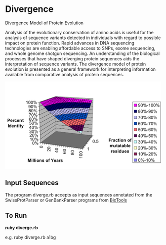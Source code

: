 # Divergence
Divergence Model of Protein Evolution

Analysis of the evolutionary conservation of amino acids is useful for the analysis of sequence variants detected in individuals with regard to possible impact on protein function.  Rapid advances in DNA sequencing technologies are enabling affordable access to SNPs, exome sequencing, and whole genome shotgun sequencing.  An understanding of the biological processes that have shaped diverging protein sequences aids the interpretation of sequence variants.  The divergence model of protein evolution is presented as a general framework for interpreting information available from comparative analysis of protein sequences.

<img src="https://github.com/doricke/Divergence/blob/master/Divergence.png?raw=true">

<h2>Input Sequences</h2>

The program diverge.rb accepts as input sequences annotated from the SwissProtParser or GenBankParser programs from  <a href="https://github.com/doricke/BioTools/">BioTools</a>

<h2>To Run</h2>

<b>ruby diverge.rb <fasta file name></b>

e.g. ruby diverge.rb a1bg